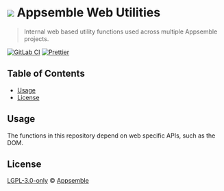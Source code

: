 # ![](https://gitlab.com/appsemble/appsemble/-/raw/0.24.10/config/assets/logo.svg) Appsemble Web Utilities

> Internal web based utility functions used across multiple Appsemble projects.

[![GitLab CI](https://gitlab.com/appsemble/appsemble/badges/0.24.10/pipeline.svg)](https://gitlab.com/appsemble/appsemble/-/releases/0.24.10)
[![Prettier](https://img.shields.io/badge/code_style-prettier-ff69b4.svg)](https://prettier.io)

## Table of Contents

- [Usage](#usage)
- [License](#license)

## Usage

The functions in this repository depend on web specific APIs, such as the DOM.

## License

[LGPL-3.0-only](https://gitlab.com/appsemble/appsemble/-/blob/0.24.10/LICENSE.md) ©
[Appsemble](https://appsemble.com)
